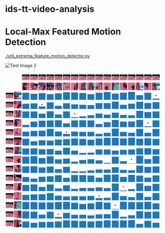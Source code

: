 # ids-tt-video-analysis

# Local-Max Featured Motion Detection

[./util_extrema_feature_motion_detector.py](./util_extrema_feature_motion_detector.py)

![Test Image 2](presen_materials/local_max_feature_motion_vectors.gif)

![Test Image 1](presen_materials/local_max_feature_dist_mat.jpg)
